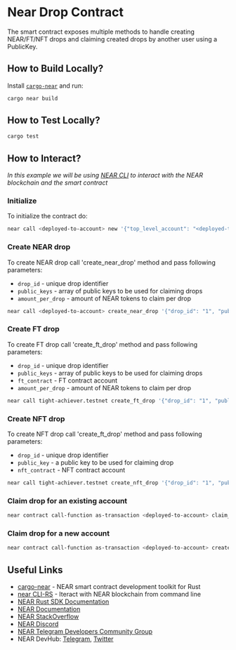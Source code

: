 # Near Drop Contract

The smart contract exposes multiple methods to handle creating NEAR/FT/NFT drops and claiming created drops by another user using a PublicKey.

## How to Build Locally?

Install [`cargo-near`](https://github.com/near/cargo-near) and run:

```bash
cargo near build
```

## How to Test Locally?

```bash
cargo test
```

## How to Interact?

_In this example we will be using [NEAR CLI](https://github.com/near/near-cli-rs)
to interact with the NEAR blockchain and the smart contract_

### Initialize

To initialize the contract do:

```bash
near call <deployed-to-account> new '{"top_level_account": "<deployed-to-account>"}' --accountId <deployed-to-account>
```

### Create NEAR drop

To create NEAR drop call 'create_near_drop' method and pass following parameters:

- `drop_id` - unique drop identifier
- `public_keys` - array of public keys to be used for claiming drops
- `amount_per_drop` - amount of NEAR tokens to claim per drop

```bash
near call <deployed-to-account> create_near_drop '{"drop_id": "1", "public_keys": ["<public-key-1>", "<public-key-2>"], "amount_per_drop": "100000000000000000000000"}' --accountId <creator-account-id> --deposit 1 --gas 300000000000000
```

### Create FT drop

To create FT drop call 'create_ft_drop' method and pass following parameters:

- `drop_id` - unique drop identifier
- `public_keys` - array of public keys to be used for claiming drops
- `ft_contract` - FT contract account
- `amount_per_drop` - amount of NEAR tokens to claim per drop

```bash
near call tight-achiever.testnet create_ft_drop '{"drop_id": "1", "public_keys": ["<public-key-1>", "<public-key-2>"], "amount_per_drop": "1", "ft_contract": "ft.tight-achiever.testnet"}' --accountId tight-achiever.testnet --gas 300000000000000
```

### Create NFT drop

To create NFT drop call 'create_ft_drop' method and pass following parameters:

- `drop_id` - unique drop identifier
- `public_key` - a public key to be used for claiming drop
- `nft_contract` - NFT contract account

```bash
near call tight-achiever.testnet create_nft_drop '{"drop_id": "1", "public_key": "<public-key>", "nft_contract": "nft.tight-achiever.testnet"}' --accountId tight-achiever.testnet --gas 300000000000000
```

### Claim drop for an existing account

```bash
near contract call-function as-transaction <deployed-to-account> claim_for json-args '{"account_id": "<existing-claimer-account-id>"}' prepaid-gas '30.0 Tgas' attached-deposit '0 NEAR' sign-as <deployed-to-account> network-config testnet sign-with-plaintext-private-key --signer-public-key <public-key> --signer-private-key <private-key> send
```

### Claim drop for a new account

```bash
near contract call-function as-transaction <deployed-to-account> create_account_and_claim json-args '{"account_id": "<new-claimer-account-id>"}' prepaid-gas '300.0 Tgas' attached-deposit '0 NEAR' sign-as <account-id> network-config testnet sign-with-plaintext-private-key --signer-public-key <public-key> --signer-private-key <private-key> send
```

## Useful Links

- [cargo-near](https://github.com/near/cargo-near) - NEAR smart contract
  development toolkit for Rust
- [near CLI-RS](https://near.cli.rs) - Iteract with NEAR blockchain from command
  line
- [NEAR Rust SDK Documentation](https://docs.near.org/sdk/rust/introduction)
- [NEAR Documentation](https://docs.near.org)
- [NEAR StackOverflow](https://stackoverflow.com/questions/tagged/nearprotocol)
- [NEAR Discord](https://near.chat)
- [NEAR Telegram Developers Community Group](https://t.me/neardev)
- NEAR DevHub: [Telegram](https://t.me/neardevhub),
  [Twitter](https://twitter.com/neardevhub)
